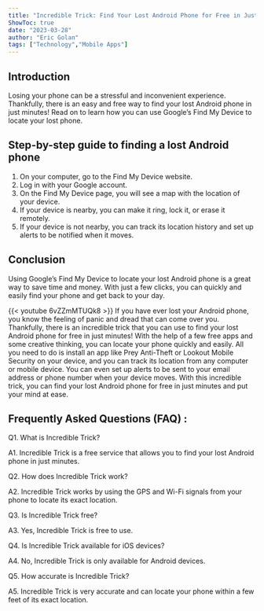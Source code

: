 ```yaml
---
title: "Incredible Trick: Find Your Lost Android Phone for Free in Just Minutes!"
ShowToc: true 
date: "2023-03-28"
author: "Eric Golan" 
tags: ["Technology","Mobile Apps"]
---
```

## Introduction

Losing your phone can be a stressful and inconvenient experience. Thankfully, there is an easy and free way to find your lost Android phone in just minutes! Read on to learn how you can use Google’s Find My Device to locate your lost phone.

## Step-by-step guide to finding a lost Android phone

1. On your computer, go to the Find My Device website.
2. Log in with your Google account.
3. On the Find My Device page, you will see a map with the location of your device.
4. If your device is nearby, you can make it ring, lock it, or erase it remotely.
5. If your device is not nearby, you can track its location history and set up alerts to be notified when it moves.

## Conclusion

Using Google’s Find My Device to locate your lost Android phone is a great way to save time and money. With just a few clicks, you can quickly and easily find your phone and get back to your day.

{{< youtube 6vZZmMTUQk8 >}} 
If you have ever lost your Android phone, you know the feeling of panic and dread that can come over you. Thankfully, there is an incredible trick that you can use to find your lost Android phone for free in just minutes! With the help of a few free apps and some creative thinking, you can locate your phone quickly and easily. All you need to do is install an app like Prey Anti-Theft or Lookout Mobile Security on your device, and you can track its location from any computer or mobile device. You can even set up alerts to be sent to your email address or phone number when your device moves. With this incredible trick, you can find your lost Android phone for free in just minutes and put your mind at ease.

## Frequently Asked Questions (FAQ) :
Q1. What is Incredible Trick?

A1. Incredible Trick is a free service that allows you to find your lost Android phone in just minutes. 

Q2. How does Incredible Trick work?

A2. Incredible Trick works by using the GPS and Wi-Fi signals from your phone to locate its exact location.

Q3. Is Incredible Trick free?

A3. Yes, Incredible Trick is free to use.

Q4. Is Incredible Trick available for iOS devices?

A4. No, Incredible Trick is only available for Android devices.

Q5. How accurate is Incredible Trick?

A5. Incredible Trick is very accurate and can locate your phone within a few feet of its exact location.


